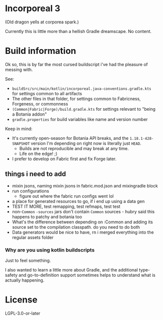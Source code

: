 Incorporeal 3
=============

(Old dragon yells at corporea spark.)

Currently this is little more than a hellish Gradle dreamscape. No content.

# Build information

Ok so, this is by far the most cursed buildscript i've had the pleasure of messing with.

See:
* `buildSrc/src/main/kotlin/incorporeal.java-conventions.gradle.kts` for settings common to all artifacts
* The other files in that folder, for settings common to Fabricness, Forgeness, or commonness
* `(Common|Fabric|Forge)/build.gradle.kts` for settings relevant to "being a Botania addon"
* `gradle.properties` for build variables like name and version number

Keep in mind:

* It's currently open-season for Botania API breaks, and the `1.18.1-428-SNAPSHOT` version I'm depending on right now is literally just `HEAD`.
  * Builds are not reproducible and may break at any time.
  * Life on the edge! ;)
* I prefer to develop on Fabric first and fix Forge later.

## things i need to add

* mixin jsons, naming mixin jsons in fabric.mod.json and mixingradle block
* run configurations
  * figure out where the fabric run configs went lol
* a place for generated resources to go, if i end up using a data gen 
* TEST IT MORE, test remapping, test refmaps, test test
* non-`Common` `-sources` jars don't contain `Common` sources - hubry said this happens to patchy and botania too
* What's the difference between depending on :Common and adding its source set to the compilation classpath. do you need to do both
* Data generators would be nice to have, rn i merged everything into the regular assets folder

### Why are you using kotlin buildscripts

Just to feel something.

I also wanted to learn a little more about Gradle, and the additional type-safety and go-to-definition support sometimes helps to understand what is actually happening.

# License

LGPL-3.0-or-later